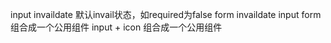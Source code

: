 input invaildate
默认invail状态，如required为false
form invaildate
input form 组合成一个公用组件
input + icon 组合成一个公用组件